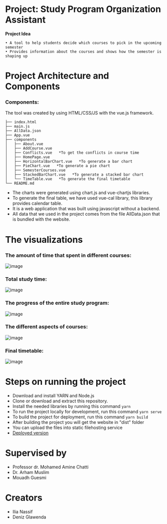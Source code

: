 # Project: Study Program Organization Assistant

**Project Idea**

	• A tool to help students decide which courses to pick in the upcoming semester
	• Provides information about the courses and shows how the semester is shaping up
	
# Project Architecture and Components
### Components:
The tool was created by using HTML/CSS/JS with the vue.js framework.

	├── index.html
	├── main.js
	├── AllData.json
	├── App.vue
	├── components
	│   ├── About.vue
	│   ├── AddCourse.vue
	│   ├── Conflicts.vue   *To get the conflicts in course time
	│   ├── HomePage.vue
	│   ├── HorizontalBarChart.vue   *To generate a bar chart
	│   ├── PieChart.vue   *To generate a pie chart
	│   ├── SemesterCourses.vue
	│   ├── StackedBarChart.vue   *To generate a stacked bar chart
	│   └── TimeTable.vue   *To generate the final timetable
	└── README.md

* The charts were generated using chart.js and vue-chartjs libraries.
* To generate the final table, we have used vue-cal library, this library provides calendar table.
* It is a web application that was built using javascript without a backend.
* All data that we used in the project comes from the file AllData.json that is bundled with the website.

# The visualizations
### The amount of time that spent in different courses:

![image](https://user-images.githubusercontent.com/50524579/90310431-85b5f300-def1-11ea-9430-b0e978f90917.PNG)

### Total study time:

![image](https://user-images.githubusercontent.com/50524579/90310368-38d21c80-def1-11ea-83a5-11d3059795cb.PNG)

### The progress of the entire study program:

![image](https://user-images.githubusercontent.com/50524579/90310433-864e8980-def1-11ea-805c-8d4e8f6bc80b.PNG)

### The different aspects of courses:

![image](https://user-images.githubusercontent.com/50524579/90310430-851d5c80-def1-11ea-97db-5b9b250cfb3c.PNG)

### Final timetable:

![image](https://user-images.githubusercontent.com/50524579/90310432-85b5f300-def1-11ea-9e6d-94882f1bad2f.PNG)

# Steps on running the project

* Download and install YARN and Node.js
* Clone or download and extract this repository.
* Install the needed libraries by running this command 
```yarn``` 
* To run the project locally for development, run this command
```yarn serve```
* To build the project for deployment, run this command
```yarn build```
* After building the project you will get the website in "dist" folder
* You can upload the files into static filehosting service
* [Deployed version](https://ilia5.github.io/)

# Supervised by

* Professor dr. Mohamed Amine Chatti
* Dr. Arham Muslim
* Mouadh Guesmi

# Creators 

* Ilia Nassif
* Deniz Glawenda
